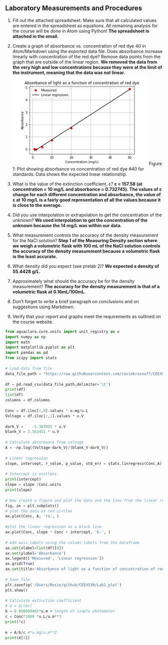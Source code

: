 ## Laboratory Measurements and Procedures

1. Fill out the attached spreadsheet. Make sure that all calculated values are entered in the spreadsheet as equations. All remaining analysis for the course will be done in Atom using Python!
**The spreadsheet is attached in the email.**
2. Create a graph of absorbance vs. concentration of red dye 40 in Atom/Markdown using the exported data file. Does absorbance increase linearly with concentration of the red dye? Remove data points from the graph that are outside of the linear region.
**We removed the data from the very high and low concentrations because they were at the limit of the instrument, meaning that the data was not linear.**
![absorbanceplot](https://github.com/rosiekrasnoff/CEE4530/blob/master/Lab1_plot.png?raw=true)
Figure 1: Plot showing absorbance vs concentration of red dye #40 for standards. Data shows the expected linear relationship.
3. What is the value of the extinction coefficient, ε?
**ε = 157.58 (at concentration = 10 mg/L and absorbance = 0.732745). The values of ε change for each different concentration and absorbance, the value of ε at 10 mg/L is a fairly good representation of all the values because it is close to the average.**
4. Did you use interpolation or extrapolation to get the concentration of the unknown?
**We used interpolation to get the concentration of the unknown because the 14 mg/L was within our data.**
5. What measurement controls the accuracy of the density measurement for the NaCl solution?
**Step 1 of the Measuring Density section where we weigh a volumetric flask with 100 mL of the NaCl solution controls the accuracy of the density measurement because a volumetric flask is the least accurate.**
6. What density did you expect (see prelab 2)?
**We expected a density of 55.4428 g/L.**
7. Approximately what should the accuracy be for the density measurement?
**The accuracy for the density measurement is that of a volumetric flask at 0.16mL/100mL.**
8. Don’t forget to write a brief paragraph on conclusions and on suggestions using Markdown.

9. Verify that your report and graphs meet the requirements as outlined on the course website.

```python
from aguaclara.core.units import unit_registry as u
import numpy as np
import math
import matplotlib.pyplot as plt
import pandas as pd
from scipy import stats

# Load data from file
data_file_path = "https://raw.githubusercontent.com/rosiekrasnoff/CEE4530/master/Lab1_concentration_voltage_data.tsv"

df = pd.read_csv(data_file_path,delimiter='\t')
print(df)
list(df)
columns = df.columns

Conc = df.iloc[:,0].values * u.mg/u.L
Voltage = df.iloc[:,1].values * u.V

dark_V =	-1.307035 * u.V
blank_V	= 3.563451 * u.V

# Calculate absorbance from voltage
A = -np.log((Voltage-dark_V)/(blank_V-dark_V))

# Linear regression
slope, intercept, r_value, p_value, std_err = stats.linregress(Conc,A)

# Intercept is unitless
print(intercept)
slope = slope /Conc.units
print(slope)

# Now create a figure and plot the data and the line from the linear regression.
fig, ax = plt.subplots()
# plot the data as red circles
ax.plot(Conc, A, 'ro', )

#plot the linear regression as a black line
ax.plot(Conc, slope * Conc + intercept, 'k-', )

# Add axis labels using the column labels from the dataframe
ax.set(xlabel=list(df)[0])
ax.set(ylabel='Absorbance')
ax.legend(['Measured', 'Linear regression'])
ax.grid(True)
ax.set(title='Absorbance of light as a function of concentration of red dye')

# Save file
plt.savefig('/Users/Rosie/github/CEE4530/Lab1_plot')
plt.show()

# Calculate extinction coefficient
# e = A/(bc)
b = 0.000000465*u.m # length of simple photometer
c = Conc*1000 *u.L/u.m**3
print(*c)

e = A/b/c #*u.mg/u.m**2  
print(e[3])


```

